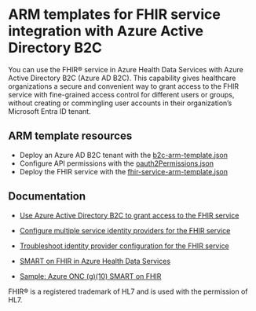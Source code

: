 # ARM templates for FHIR service integration with Azure Active Directory B2C

You can use the FHIR® service in Azure Health Data Services with Azure Active Directory B2C (Azure AD B2C). This capability gives healthcare organizations a secure and convenient way to grant access to the FHIR service with fine-grained access control for different users or groups, without creating or commingling user accounts in their organization’s Microsoft Entra ID tenant.

## ARM template resources

- Deploy an Azure AD B2C tenant with the [b2c-arm-template.json](b2c-arm-template.json)
- Configure API permissions with the [oauth2Permissions.json](oauth2Permissions.json)
- Deploy the FHIR service with the [fhir-service-arm-template.json](fhir-service-arm-template.json)

## Documentation

- [Use Azure Active Directory B2C to grant access to the FHIR service](https://learn.microsoft.com/azure/healthcare-apis/fhir/azure-ad-b2c-setup)

- [Configure multiple service identity providers for the FHIR service](https://learn.microsoft.com/azure/healthcare-apis/fhir/configure-identity-providers)

- [Troubleshoot identity provider configuration for the FHIR service](https://learn.microsoft.com/azure/healthcare-apis/fhir/troubleshoot-identity-provider-configuration)

- [SMART on FHIR in Azure Health Data Services](https://learn.microsoft.com/azure/healthcare-apis/fhir/smart-on-fhir)

- [Sample: Azure ONC (g)(10) SMART on FHIR](https://github.com/Azure-Samples/azure-health-data-and-ai-samples/tree/main/samples/patientandpopulationservices-smartonfhir-oncg10)

FHIR® is a registered trademark of HL7 and is used with the permission of HL7.
